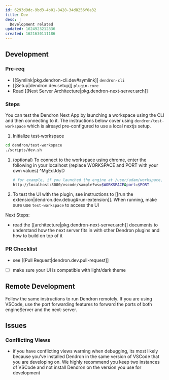 ```yaml
---
id: 6293d9dc-9bd3-4b01-8428-34d8256f0a32
title: Dev
desc: |
  Development related
updated: 1624923212836
created: 1621630111186
---
```


## Development

### Pre-req
- [[Symlink|pkg.dendron-cli.dev#symlink]] `dendron-cli`
- [[Setup|dendron.dev.setup]] `plugin-core`
- Read [[Next Server Architecture|pkg.dendron-next-server.arch]]

### Steps

You can test the Dendron Next App by launching a workspace using the CLI and then connecting to it. The instructions below cover using `dendron/test-workspace` which is alreayd pre-configured to use a local nextjs setup.
1. Initialize test-workspace
  ```sh
  cd dendron/test-workspace
  ./scripts/dev.sh
  ```
1. (optional) To connect to the workspace using chrome, enter the following in your localhost (replace WORKSPACE and PORT with your own values) ^MgEdJdyD
   ```sh
   # for example, if you launched the engine at /user/adam/workspace, WORKSPACE should equal /user/adam/workspace
   http://localhost:3000/vscode/sample?ws=$WORKSPACE&port=$PORT
   ```
1. To test the UI with the plugin, see instructions to [[run the extension|dendron.dev.debug#run-extension]]. When running, make sure use `test-workspace` to access the UI

Next Steps:
- read the [[architecture|pkg.dendron-next-server.arch]] documents to understand how the next server fits in with other Dendron plugins and how to build on top of it

### PR Checklist
- see [[Pull Request|dendron.dev.pull-request]]
- [ ] make sure your UI is compatible with light/dark theme 

## Remote Development

Follow the same instructions to run Dendron remotely. If you are using VSCode, use the port forwarding features to forward the ports of both engineServer and the next-server.

## Issues

### Conflicting Views
- if you have conflicting views warning when debugging, its most likely because you've installed Dendron in the same version of VSCode that you are developing on. We highly recommend you keep two instances of VSCode and not install Dendron on the version you use for development
